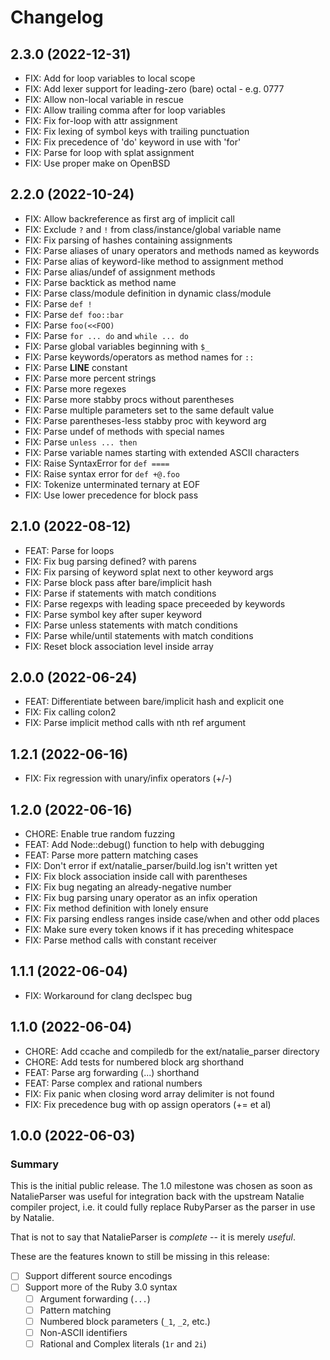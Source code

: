 # Changelog

## 2.3.0 (2022-12-31)

- FIX: Add for loop variables to local scope
- FIX: Add lexer support for leading-zero (bare) octal - e.g. 0777
- FIX: Allow non-local variable in rescue
- FIX: Allow trailing comma after for loop variables
- FIX: Fix for-loop with attr assignment
- FIX: Fix lexing of symbol keys with trailing punctuation
- FIX: Fix precedence of 'do' keyword in use with 'for'
- FIX: Parse for loop with splat assignment
- FIX: Use proper make on OpenBSD

## 2.2.0 (2022-10-24)

- FIX: Allow backreference as first arg of implicit call
- FIX: Exclude `?` and `!` from class/instance/global variable name
- FIX: Fix parsing of hashes containing assignments
- FIX: Parse aliases of unary operators and methods named as keywords
- FIX: Parse alias of keyword-like method to assignment method
- FIX: Parse alias/undef of assignment methods
- FIX: Parse backtick as method name
- FIX: Parse class/module definition in dynamic class/module
- FIX: Parse `def !`
- FIX: Parse `def foo::bar`
- FIX: Parse `foo(<<FOO)`
- FIX: Parse `for ... do` and `while ... do`
- FIX: Parse global variables beginning with `$_`
- FIX: Parse keywords/operators as method names for `::`
- FIX: Parse __LINE__ constant
- FIX: Parse more percent strings
- FIX: Parse more regexes
- FIX: Parse more stabby procs without parentheses
- FIX: Parse multiple parameters set to the same default value
- FIX: Parse parentheses-less stabby proc with keyword arg
- FIX: Parse undef of methods with special names
- FIX: Parse `unless ... then`
- FIX: Parse variable names starting with extended ASCII characters
- FIX: Raise SyntaxError for `def ====`
- FIX: Raise syntax error for `def +@.foo`
- FIX: Tokenize unterminated ternary at EOF
- FIX: Use lower precedence for block pass

## 2.1.0 (2022-08-12)

- FEAT: Parse for loops
- FIX: Fix bug parsing defined? with parens
- FIX: Fix parsing of keyword splat next to other keyword args
- FIX: Parse block pass after bare/implicit hash
- FIX: Parse if statements with match conditions
- FIX: Parse regexps with leading space preceeded by keywords
- FIX: Parse symbol key after super keyword
- FIX: Parse unless statements with match conditions
- FIX: Parse while/until statements with match conditions
- FIX: Reset block association level inside array

## 2.0.0 (2022-06-24)

- FEAT: Differentiate between bare/implicit hash and explicit one
- FIX: Fix calling colon2
- FIX: Parse implicit method calls with nth ref argument

## 1.2.1 (2022-06-16)

- FIX: Fix regression with unary/infix operators (+/-)

## 1.2.0 (2022-06-16)

- CHORE: Enable true random fuzzing
- FEAT: Add Node::debug() function to help with debugging
- FEAT: Parse more pattern matching cases
- FIX: Don't error if ext/natalie_parser/build.log isn't written yet
- FIX: Fix block association inside call with parentheses
- FIX: Fix bug negating an already-negative number
- FIX: Fix bug parsing unary operator as an infix operation
- FIX: Fix method definition with lonely ensure
- FIX: Fix parsing endless ranges inside case/when and other odd places
- FIX: Make sure every token knows if it has preceding whitespace
- FIX: Parse method calls with constant receiver

## 1.1.1 (2022-06-04)

- FIX: Workaround for clang declspec bug

## 1.1.0 (2022-06-04)

- CHORE: Add ccache and compiledb for the ext/natalie_parser directory
- CHORE: Add tests for numbered block arg shorthand
- FEAT: Parse arg forwarding (...) shorthand
- FEAT: Parse complex and rational numbers
- FIX: Fix panic when closing word array delimiter is not found
- FIX: Fix precedence bug with op assign operators (+= et al)

## 1.0.0 (2022-06-03)

### Summary

This is the initial public release. The 1.0 milestone was chosen as soon
as NatalieParser was useful for integration back with the upstream Natalie
compiler project, i.e. it could fully replace RubyParser as the parser
in use by Natalie.

That is not to say that NatalieParser is _complete_ -- it is merely _useful_.

These are the features known to still be missing in this release:

- [ ] Support different source encodings
- [ ] Support more of the Ruby 3.0 syntax
  - [ ] Argument forwarding (`...`)
  - [ ] Pattern matching
  - [ ] Numbered block parameters (`_1`, `_2`, etc.)
  - [ ] Non-ASCII identifiers
  - [ ] Rational and Complex literals (`1r` and `2i`)
